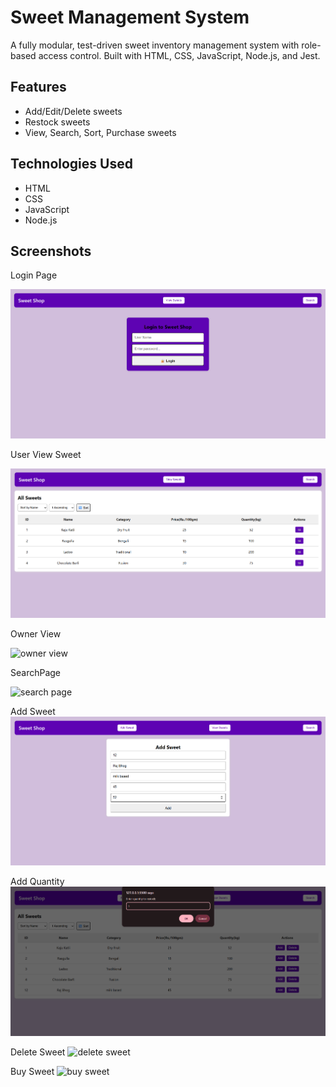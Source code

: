 # Sweet Management System

A fully modular, test-driven sweet inventory management system with role-based access control. Built with HTML, CSS, JavaScript, Node.js, and Jest.

## Features
- Add/Edit/Delete sweets
- Restock sweets
- View, Search, Sort, Purchase sweets

## Technologies Used
- HTML
- CSS
- JavaScript
- Node.js


## Screenshots
Login Page

![Login Page](./Login%20Page.png)

User View Sweet

![user view](./User%20View%20Sweet.png)

Owner View

![owner view](./ht)

SearchPage

![search page](./hbfh)

Add Sweet
![add sweet](./Add%20Sweet.png)

Add Quantity
![add sweet](./Add%20Quantity.png)

Delete Sweet
![delete sweet](./fjdv)

Buy Sweet
![buy sweet](./fh)
